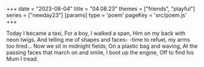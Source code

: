 +++
date = "2023-08-04"
title = "04.08.23"
themes = ["friends", "playful"]
series = ["newday23"]
[params]
  type = 'poem'
  pageKey = 'src/poem.js'
+++

Today I became a taxi,
For a boy, I walked a span,
Him on my back with neon twigs,
And telling me of shapes and faces-
-time to refuel, my arms too tired...
Now we sit in midnight fields,
On a plastic bag and waving,
At the passing faces that march on and smile,
I boot up the engine,
Off to find his Mum I tread.
